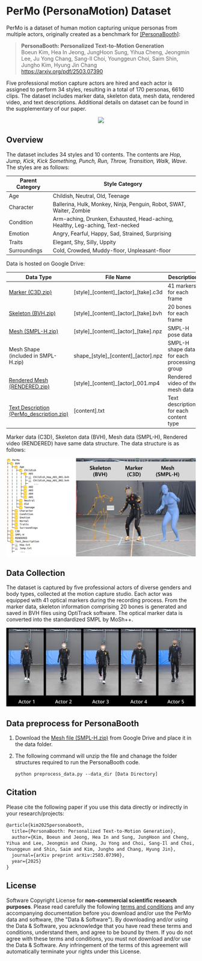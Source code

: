 # PerMo (PersonaMotion) Dataset

PerMo is a dataset of human motion capturing unique personas from multiple actors, originally created as a benchmark for [[PersonaBooth]](https://boeun-kim.github.io/page-PersonaBooth/):

> **PersonaBooth: Personalized Text-to-Motion Generation**<br>
> Boeun Kim, Hea In Jeong, JungHoon Sung, Yihua Cheng, Jeongmin Lee, Ju Yong Chang, Sang-Il Choi, Younggeun Choi, Saim Shin, Jungho Kim, Hyung Jin Chang<br>
> https://arxiv.org/pdf/2503.07390

Five professional motion capture actors are hired and each actor is assigned to perform 34 styles, resulting in a total of 170 personas, 6610 clips. The dataset includes marker data, skeleton data, mesh data, rendered video, and text descriptions. Additional details on dataset can be found in the supplementary of our paper.

<p align="center">
    <img src="./figures/example.gif">
</p>

## Overview

The dataset includes 34 styles and 10 contents. The contents are _Hop, Jump, Kick, Kick Something, Punch, Run, Throw, Transition, Walk, Wave_. The styles are as follows:

|Parent Category|Style Category|
|------|------|
|Age|Childish, Neutral, Old, Teenage|
|Character|Ballerina, Hulk, Monkey, Ninja, Penguin, Robot, SWAT, Waiter, Zombie|
|Condition|Arm-aching, Drunken, Exhausted, Head-aching, Healthy, Leg-aching, Text-necked|
|Emotion|Angry, Fearful, Happy, Sad, Strained, Surprising|
|Traits|Elegant, Shy, Silly, Uppity|
|Surroundings|Cold, Crowded, Muddy-floor, Unpleasant-floor|


Data is hosted on Google Drive:

|Data Type|File Name|Description|
|------|------|------|
|[Marker (C3D.zip)](https://drive.google.com/file/d/1UvD4zmLbTJzg2Z9s1f0RKzFLj8u71h6s/view?usp=drive_link)|[style]\_[content]\_[actor]\_[take].c3d|41 markers for each frame|
|[Skeleton (BVH.zip)](https://drive.google.com/file/d/12h_DJNRNFKu9z8b00dRKJ_3KSaFan7in/view?usp=drive_link)|[style]\_[content]\_[actor]\_[take].bvh|20 bones for each frame|
|[Mesh (SMPL-H.zip)](https://drive.google.com/file/d/1eJQpui51Kj2yFBy4_z3BiCQNKAgBByvN/view?usp=drive_link)|[style]\_[content]\_[actor]\_[take].npz|SMPL-H pose data|
|Mesh Shape<br/>(included in SMPL-H.zip)|shape_[style]\_[content]\_[actor].npz|SMPL-H shape data for each processing group|
|[Rendered Mesh (RENDERED.zip)](https://drive.google.com/file/d/1rKloOuZd8jrMvIJWbf842NPY6RHDjmRG/view?usp=drive_link)|[style]\_[content]\_[actor]\_001.mp4|Rendered video of the mesh data|
|[Text Description (PerMo_description.zip)](https://drive.google.com/file/d/1wMpTVbi7bKqa74SRYfMUyUNvasvHRNuU/view)|[content].txt|Text descriptions for each content type|

Marker data (C3D), Skeleton data (BVH), Mesh data (SMPL-H), Rendered video (RENDERED) have same data structure. The data structure is as follows:

<p align="center">
    <img src="./figures/data.png">
</p>


## Data Collection

The dataset is captured by five professional actors of diverse genders and body types, collected at the motion capture studio. Each actor was equipped with 41 optical markers during the recording process. From the marker data, skeleton information comprising 20 bones is generated and saved in BVH files using OptiTrack software. The optical marker data is converted into the standardized SMPL by MoSh++.

<p align="center">
    <img src="./figures/actors.png">
</p>


## Data preprocess for PersonaBooth

1. Download the [Mesh file (SMPL-H.zip)](https://drive.google.com/file/d/1eJQpui51Kj2yFBy4_z3BiCQNKAgBByvN/view?usp=drive_link) from Google Drive and place it in the data folder.

2. The following command will unzip the file and chanage the folder structures required to run the PersonaBooth code.
    ```
    python preprocess_data.py --data_dir [Data Directory]
    ```
    

## Citation

Please cite the following paper if you use this data directly or indirectly in your research/projects:

```
@article{kim2025personabooth,
  title={PersonaBooth: Personalized Text-to-Motion Generation},
  author={Kim, Boeun and Jeong, Hea In and Sung, JungHoon and Cheng, Yihua and Lee, Jeongmin and Chang, Ju Yong and Choi, Sang-Il and Choi, Younggeun and Shin, Saim and Kim, Jungho and Chang, Hyung Jin},
  journal={arXiv preprint arXiv:2503.07390},
  year={2025}
}
```

## License

Software Copyright License for **non-commercial scientific research purposes**. Please read carefully the following [terms and conditions](./LICENSE.txt) and any accompanying documentation before you download and/or use the PerMo data and software, (the "Data & Software"). By downloading and/or using the Data & Software, you acknowledge that you have read these terms and conditions, understand them, and agree to be bound by them. If you do not agree with these terms and conditions, you must not download and/or use the Data & Software. Any infringement of the terms of this agreement will automatically terminate your rights under this License.
